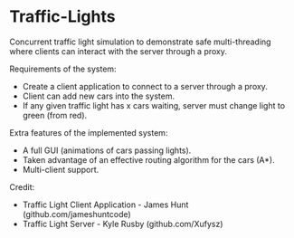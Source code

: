 # Traffic-Lights
Concurrent traffic light simulation to demonstrate safe multi-threading where clients can interact with the server through a proxy.

Requirements of the system:
 - Create a client application to connect to a server through a proxy.
 - Client can add new cars into the system.
 - If any given traffic light has x cars waiting, server must change light to green (from red).
 
Extra features of the implemented system:
 - A full GUI (animations of cars passing lights).
 - Taken advantage of an effective routing algorithm for the cars (A*).
 - Multi-client support. 

Credit:
 - Traffic Light Client Application - James Hunt (github.com/jameshuntcode)
 - Traffic Light Server - Kyle Rusby (github.com/Xufysz)
